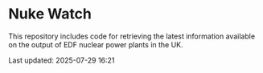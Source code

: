 # Nuke Watch

This repository includes code for retrieving the latest information available on the output of EDF nuclear power plants in the UK.

Last updated: 2025-07-29 16:21